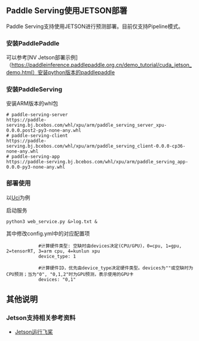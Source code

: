 ## Paddle Serving使用JETSON部署

Paddle Serving支持使用JETSON进行预测部署。目前仅支持Pipeline模式。

### 安装PaddlePaddle

可以参考[NV Jetson部署示例]（https://paddleinference.paddlepaddle.org.cn/demo_tutorial/cuda_jetson_demo.html）安装python版本的paddlepaddle


### 安装PaddleServing

安装ARM版本的whl包
```
# paddle-serving-server
https://paddle-serving.bj.bcebos.com/whl/xpu/arm/paddle_serving_server_xpu-0.0.0.post2-py3-none-any.whl
# paddle-serving-client
https://paddle-serving.bj.bcebos.com/whl/xpu/arm/paddle_serving_client-0.0.0-cp36-none-any.whl
# paddle-serving-app
https://paddle-serving.bj.bcebos.com/whl/xpu/arm/paddle_serving_app-0.0.0-py3-none-any.whl
```

### 部署使用

以[Uci](../examples/Pipeline/simple_web_service/README_CN.md)为例

启动服务
```
python3 web_service.py &>log.txt &
```
其中修改config.yml中的对应配置项
```
            #计算硬件类型: 空缺时由devices决定(CPU/GPU)，0=cpu, 1=gpu, 2=tensorRT, 3=arm cpu, 4=kunlun xpu
            device_type: 1

            #计算硬件ID，优先由device_type决定硬件类型。devices为""或空缺时为CPU预测；当为"0", "0,1,2"时为GPU预测，表示使用的GPU卡
            devices: "0,1"
```

## 其他说明

### Jetson支持相关参考资料
* [Jetson运行飞桨](https://paddleinference.paddlepaddle.org.cn/demo_tutorial/cuda_jetson_demo.html)